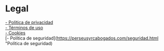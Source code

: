 # Legal  

[- Política de privacidad](https://perseusyrcabogados.com/politica-de-privacidad.html "Política de privacidad")  
[- Términos de uso](https://perseusyrcabogados.com/terminos-de-uso.html "Términos de uso")  
[- Cookies](https://perseusyrcabogados.com/cookies.html "Cookies")  
[- Política de seguridad](https://perseusyrcabogados.com/seguridad.html "Política de seguridad)  
